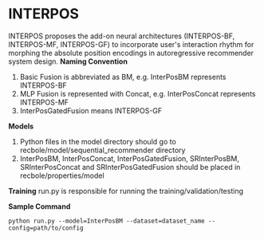 # INTERPOS
INTERPOS proposes the add-on neural architectures (INTERPOS-BF, INTERPOS-MF, INTERPOS-GF) to incorporate user's interaction rhythm for morphing the absolute position encodings in autoregressive recommender system design.
**Naming Convention**
1. Basic Fusion is abbreviated as BM, e.g. InterPosBM represents INTERPOS-BF
2. MLP Fusion is represented with Concat, e.g. InterPosConcat represents INTERPOS-MF
3. InterPosGatedFusion means INTERPOS-GF

**Models**
1. Python files in the model directory should go to recbole/model/sequential_recommender directory
2. InterPosBM, InterPosConcat, InterPosGatedFusion, SRInterPosBM, SRInterPosConcat and SRInterPosGatedFusion should be placed in recbole/properties/model

   
**Training**
run.py is responsible for running the training/validation/testing

**Sample Command**

```
python run.py --model=InterPosBM --dataset=dataset_name --config=path/to/config

```
    
